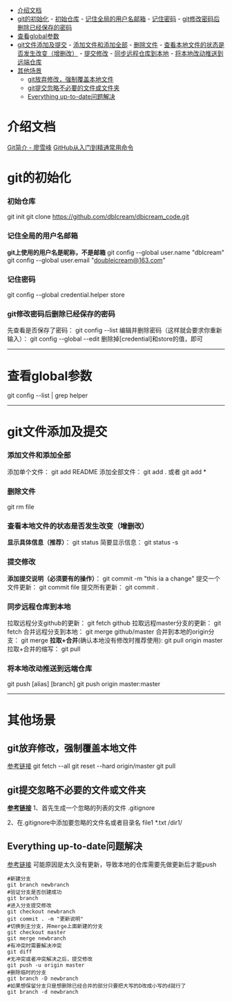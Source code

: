 <!-- TOC -->

- [介绍文档](#介绍文档)
- [git的初始化](#git的初始化)
        - [初始仓库](#初始仓库)
        - [记住全局的用户名邮箱](#记住全局的用户名邮箱)
        - [记住密码](#记住密码)
        - [git修改密码后删除已经保存的密码](#git修改密码后删除已经保存的密码)
- [查看global参数](#查看global参数)
- [git文件添加及提交](#git文件添加及提交)
        - [添加文件和添加全部](#添加文件和添加全部)
        - [删除文件](#删除文件)
        - [查看本地文件的状态是否发生改变（增删改）](#查看本地文件的状态是否发生改变增删改)
        - [提交修改](#提交修改)
        - [同步远程仓库到本地](#同步远程仓库到本地)
        - [将本地改动推送到远端仓库](#将本地改动推送到远端仓库)
- [其他场景](#其他场景)
    - [git放弃修改，强制覆盖本地文件](#git放弃修改强制覆盖本地文件)
    - [git提交忽略不必要的文件或文件夹](#git提交忽略不必要的文件或文件夹)
    - [Everything up-to-date问题解决](#everything-up-to-date问题解决)

<!-- /TOC -->


# 介绍文档
[Git简介 - 廖雪峰](http://www.liaoxuefeng.com/wiki/0013739516305929606dd18361248578c67b8067c8c017b000/001373962845513aefd77a99f4145f0a2c7a7ca057e7570000)
[GitHub从入门到精通常用命令](http://blog.csdn.net/piaopiaopiaopiaopiao/article/details/42239651)

# git的初始化
### 初始仓库
git init
git clone  https://github.com/dbIcream/dbicream_code.git

### 记住全局的用户名邮箱
**git上使用的用户名是昵称，不是邮箱**
git config --global user.name "dbIcream"
git config --global user.email "doubleicream@163.com"

### 记住密码
git config --global credential.helper store
### git修改密码后删除已经保存的密码
先查看是否保存了密码： git config --list
编辑并删除密码（这样就会要求你重新输入）： git config --global --edit
删除掉[credential]和store的值，即可

***************************************************************

# 查看global参数
git config --list | grep helper

*************************************************************

# git文件添加及提交
### 添加文件和添加全部
添加单个文件： git add README
添加全部文件： git add . 或者 git add *

### 删除文件
git rm file

### 查看本地文件的状态是否发生改变（增删改）
**显示具体信息（推荐）**： git status
简要显示信息： git status -s

### 提交修改
**添加提交说明（必须要有的操作）**： git commit -m "this ia a change"
提交一个文件更新： git commit file
提交所有更新： git commit .

### 同步远程仓库到本地
拉取远程分支github的更新： git fetch github
拉取远程master分支的更新： git fetch
合并远程分支到本地： git merge github/master
合并到本地的origin分支： git merge
**拉取+合并**(确认本地没有修改时推荐使用): git pull origin master
拉取+合并的缩写： git pull

### 将本地改动推送到远端仓库
git push [alias] [branch] 
git push  origin master:master
************************************************************
# 其他场景
## git放弃修改，强制覆盖本地文件
[参考链接](http://blog.csdn.net/tmtongming/article/details/73178997)
git fetch --all
git reset --hard origin/master 
git pull

## git提交忽略不必要的文件或文件夹
**[参考链接](https://blog.csdn.net/u014079773/article/details/51602344)**
1、首先生成一个忽略的列表的文件
.gitignore

2、在.gitignore中添加要忽略的文件名或者目录名
file1
*.txt
/dir1/

## Everything up-to-date问题解决 
[参考链接](https://www.jianshu.com/p/899b9e66a3db)
可能原因是太久没有更新，导致本地的仓库需要先做更新后才能push
```
#新建分支
git branch newbranch
#验证分支是否创建成功
git branch
#进入分支提交修改
git checkout newbranch
git commit . -m "更新说明"
#切换到主分支，并merge上面新建的分支
git checkout master
git merge newbranch
#有冲突时需要解决冲突
git diff
#无冲突或者冲突解决之后，提交修改
git push -u origin master
#删除临时的分支
git branch -D newbranch
#如果想保留分支只是想删除已经合并的部分只要把大写的D改成小写的d就行了
git branch -d newbranch
```



